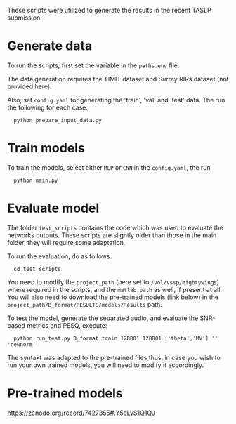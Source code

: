 These scripts were utilized to generate the results in the recent TASLP submission.

# Generate data
To run the scripts, first set the variable in the `paths.env` file.

The data generation requires the TIMIT dataset and Surrey RIRs dataset (not provided here).

Also, set `config.yaml` for generating the 'train', 'val' and 'test' data. The run the following for each case:

      python prepare_input_data.py

# Train models

To train the models, select either `MLP` or `CNN` in the `config.yaml`, the run

      python main.py
      

# Evaluate model

The folder `test_scripts` contains the code which was used to evaluate the networks outputs. These scripts are slightly older than those in the main folder, they will require some adaptation.

To run the evaluation, do as follows:

      cd test_scripts
      
You need to modify the `project_path` (here set to `/vol/vssp/mightywings`) where required in the scripts, and the `matlab_path` as well, if present at all.
You will also need to download the pre-trained models (link below) in the `project_path/B_format/RESULTS/models/Results` path.

To test the model, generate the separated audio, and evaluate the SNR-based metrics and PESQ, execute:

      python run_test.py B_format train 12BB01 12BB01 ['theta','MV'] '' 'newnorm'
      
The syntaxt was adapted to the pre-trained files thus, in case you wish to run your own trained models, you will need to modify it accordingly.




#  Pre-trained models

https://zenodo.org/record/7427355#.Y5eLyS1Q1QJ
